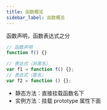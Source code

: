 ```yaml
---
title: 函数概览
sidebar_label: 函数概览
---
```


函数声明，函数表达式之分

```js
// 函数声明
function f() {}

// 表达式（非匿名）
var f1 = function f() {};
// 表达式（匿名）
var f2 = function () {};
```

- 静态方法：直接挂载函数名下
- 实例方法：挂载 prototype 属性下面
